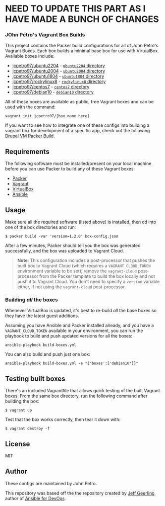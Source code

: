 # NEED TO UPDATE THIS PART AS I HAVE MADE A BUNCH OF CHANGES


### JOhn Petro's Vagrant Box Builds


This project contains the Packer build configurations for all of John Petro's Vagrant Boxes. Each box builds a minimal base box for use with VirtualBox. Available boxes include:

  - [jcpetro97/ubuntu2204](https://app.vagrantup.com/jcpetro97/boxes/ubuntu2204) - [`ubuntu2204` directory](ubuntu2204/)
  - [jcpetro97/ubuntu2004](https://app.vagrantup.com/jcpetro97/boxes/ubuntu2004) - [`ubuntu2004` directory](ubuntu2004/)
  - [jcpetro97/ubuntu1804](https://app.vagrantup.com/jcpetro97/boxes/ubuntu1804) - [`ubuntu1804` directory](ubuntu1804/)
  - [jcpetro97/rockylinux8](https://app.vagrantup.com/jcpetro97/boxes/rockylinux8) - [`rockylinux8` directory](rockylinux8/)
  - [jcpetro97/centos7](https://app.vagrantup.com/jcpetro97/boxes/centos7) - [`centos7` directory](centos7/)
  - [jcpetro97/debian10](https://app.vagrantup.com/jcpetro97/boxes/debian10) - [`debian10` directory](debian10/)

All of these boxes are available as public, free Vagrant boxes and can be used with the command:

    vagrant init jcpetro97/[box name here]

If you want to see how to integrate one of these configs into building a vagrant box for development of a specific app, check out the following  [Drupal VM Packer Build](https://github.com/geerlingguy/packer-drupal-vm).

## Requirements

The following software must be installed/present on your local machine before you can use Packer to build any of these Vagrant boxes:

  - [Packer](http://www.packer.io/)
  - [Vagrant](http://vagrantup.com/)
  - [VirtualBox](https://www.virtualbox.org/)
  - [Ansible](https://docs.ansible.com/ansible/latest/installation_guide/intro_installation.html)

## Usage

Make sure all the required software (listed above) is installed, then cd into one of the box directories and run:

    $ packer build -var 'version=1.2.0' box-config.json

After a few minutes, Packer should tell you the box was generated successfully, and the box was uploaded to Vagrant Cloud.

> **Note**: This configuration includes a post-processor that pushes the built box to Vagrant Cloud (which requires a `VAGRANT_CLOUD_TOKEN` environment variable to be set); remove the `vagrant-cloud` post-processor from the Packer template to build the box locally and not push it to Vagrant Cloud. You don't need to specify a `version` variable either, if not using the `vagrant-cloud` post-processor.

### Building _all_ the boxes

Whenever VirtualBox is updated, it's best to re-build _all_ the base boxes so they have the latest guest additions.

Assuming you have Ansible and Packer installed already, and you have a `VAGRANT_CLOUD_TOKEN` available in your environment, you can run the playbook to build and push updated versions for all the boxes:

    ansible-playbook build-boxes.yml

You can also build and push just one box:

    ansible-playbook build-boxes.yml -e "{'boxes':['debian10']}"

## Testing built boxes

There's an included Vagrantfile that allows quick testing of the built Vagrant boxes. From the same box directory, run the following command after building the box:

    $ vagrant up

Test that the box works correctly, then tear it down with:

    $ vagrant destroy -f

## License

MIT

## Author

These configs are maintained by John Petro.  

This repository was based off the the repository created by [Jeff Geerling](https://www.jeffgeerling.com), author of [Ansible for DevOps](https://www.ansiblefordevops.com).
